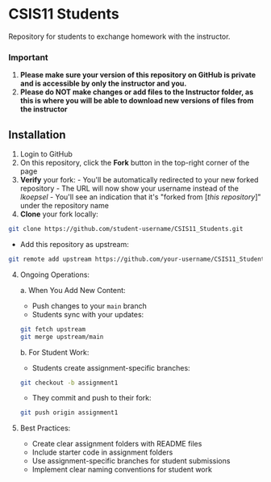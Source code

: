 # CSIS11 Students

Repository for students to exchange homework with the instructor. 

### Important
1. **Please make sure your version of this repository on GitHub is private and is accessible by only the instructor and you.**
2. **Please do NOT make changes or add files to the Instructor folder, as this is where you will be able to download new versions of files from the instructor**

## Installation
   1. Login to GitHub
   2. On this repository, click the **Fork** button in the top-right corner of the page
   3. **Verify** your fork:
    - You'll be automatically redirected to your new forked repository
    - The URL will now show your username instead of the *lkoepsel*
    - You'll see an indication that it's "forked from [*this repository*]" under the repository name
   4. **Clone** your fork locally:
   ```bash
   git clone https://github.com/student-username/CSIS11_Students.git
   ```
   - Add this repository as upstream:
   ```bash
   git remote add upstream https://github.com/your-username/CSIS11_Students.git
   ```

4. Ongoing Operations:

   a. When You Add New Content:
   - Push changes to your ```main``` branch
   - Students sync with your updates:
   ```bash
   git fetch upstream
   git merge upstream/main
   ```

   b. For Student Work:
   - Students create assignment-specific branches:
   ```bash
   git checkout -b assignment1
   ```
   - They commit and push to their fork:
   ```bash
   git push origin assignment1
   ```

5. Best Practices:
   - Create clear assignment folders with README files
   - Include starter code in assignment folders
   - Use assignment-specific branches for student submissions
   - Implement clear naming conventions for student work
